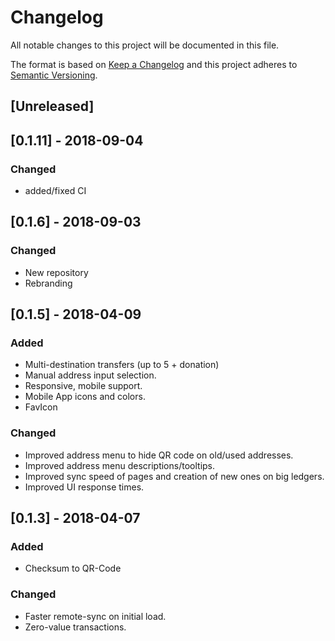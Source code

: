 # Changelog

All notable changes to this project will be documented in this file.

The format is based on [Keep a Changelog](http://keepachangelog.com/en/1.0.0/)
and this project adheres to [Semantic Versioning](http://semver.org/spec/v2.0.0.html).

## [Unreleased]

## [0.1.11] - 2018-09-04

### Changed

* added/fixed CI

## [0.1.6] - 2018-09-03

### Changed

* New repository
* Rebranding

## [0.1.5] - 2018-04-09

### Added

* Multi-destination transfers (up to 5 + donation)
* Manual address input selection.
* Responsive, mobile support.
* Mobile App icons and colors.
* FavIcon

### Changed

* Improved address menu to hide QR code on old/used addresses.
* Improved address menu descriptions/tooltips.
* Improved sync speed of pages and creation of new ones on big ledgers.
* Improved UI response times.

## [0.1.3] - 2018-04-07

### Added

* Checksum to QR-Code

### Changed

* Faster remote-sync on initial load.
* Zero-value transactions.
